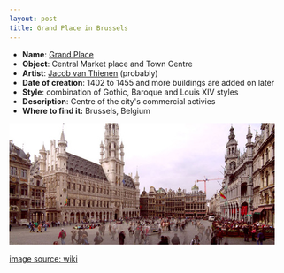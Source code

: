 ```yaml
---
layout: post
title: Grand Place in Brussels
---
```


- **Name**: [Grand Place](http://en.wikipedia.org/wiki/Grand_Place)
- **Object**: Central Market place and Town Centre
- **Artist**: [Jacob van Thienen](http://en.wikipedia.org/wiki/Jacob_van_Thienen) (probably)
- **Date of creation**: 1402 to 1455 and more buildings are added on later
- **Style**: combination of Gothic, Baroque and Louis XIV styles
- **Description**: Centre of the city's commercial activies
- **Where to find it:** Brussels, Belgium

![](/img/grandplace_brussels.jpg)

[image source: wiki](http://en.wikipedia.org/wiki/Image:Grand_place_brussels_WQ3.jpg)
